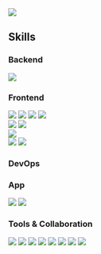 <img src="https://capsule-render.vercel.app/api?type=wave&color=0:61DAFB,100:3178C6&height=300&section=header&text=Welcome%20to%20SHIN96BC%20Github%20&fontSize=50&fontColor=FFFFFF" />

<!--
  <img src="https://capsule-render.vercel.app/api?type=wave&color=timeGradient&height=300&section=header&text=Welcome%20to%20SHIN96BC%20Github%20&fontSize=50" />
-->

## Skills
<div>
  <h3>Backend</h3>
  <div>
    <img src="https://img.shields.io/badge/Java-007396?style=flat&logo=OpenJDK&logoColor=white"/>
  </div>
</div>

<div>
  <h3>Frontend</h3>
  <div>
    <img src="https://img.shields.io/badge/TypeScript-3178C6?style=flat&logo=TypeScript&logoColor=white"/>
    <img src="https://img.shields.io/badge/JavaScript-F7DF1E?style=flat&logo=JavaScript&logoColor=white"/>
    <img src="https://img.shields.io/badge/HTML5-E34F26?style=flat&logo=HTML5&logoColor=white"/>
    <img src="https://img.shields.io/badge/CSS3-1572B6?style=flat&logo=CSS3&logoColor=white"/>
  </div>
  <div>
    <img src="https://img.shields.io/badge/JSP-000000?style=flat&logo=JSP&logoColor=white"/>
    <img src="https://img.shields.io/badge/Thymeleaf-005F0F?style=flat&logo=Thymeleaf&logoColor=white"/>
  </div>
  <div>
    <img src="https://img.shields.io/badge/React-61DAFB?style=flat&logo=React&logoColor=white"/>
  </div>
  <div>
    <img src="https://img.shields.io/badge/Redux-764ABC?style=flat&logo=Redux&logoColor=white"/>
    <img src="https://img.shields.io/badge/StoryBook-FF4785?style=flat&logo=StoryBook&logoColor=white"/>
  </div>
</div>

<div>
  <h3>DevOps</h3>
</div>

<div>
  <h3>App</h3>
  <img src="https://img.shields.io/badge/ReactNative-61DAFB?style=flat&logo=react&logoColor=white"/>
  <img src="https://img.shields.io/badge/Android-3DDC84?style=flat&logo=android&logoColor=white"/>
</div>

<div>
  <h3>Tools & Collaboration</h3>
  <img src="https://img.shields.io/badge/Intellij%20IDE-000000?style=flat&logo=intellijidea&logoColor=white"/>
  <img src="https://img.shields.io/badge/Visual%20studio%20code-007ACC?style=flat&logo=visualstudiocode&logoColor=white"/>
  <img src="https://img.shields.io/badge/Android%20Studio-3DDC84?style=flat&logo=androidStudio&logoColor=white"/>
  <img src="https://img.shields.io/badge/Eclipse%20IDE-2C2255?style=flat&logo=eclipseide&logoColor=white"/>
  <img src="https://img.shields.io/badge/Git-F05032?style=flat&logo=git&logoColor=white"/>
  <img src="https://img.shields.io/badge/Github-000000?style=flat&logo=github&logoColor=white"/>
  <img src="https://img.shields.io/badge/Slack-4A154B?style=flat&logo=slack&logoColor=white"/>
  <img src="https://img.shields.io/badge/Notion-000000?style=flat&logo=notion&logoColor=white"/>
</div>


<!--

### Hi there 👋
**SHIN96BC/SHIN96BC** is a ✨ _special_ ✨ repository because its `README.md` (this file) appears on your GitHub profile.

Here are some ideas to get you started:

- 🔭 I’m currently working on ...
- 🌱 I’m currently learning ...
- 👯 I’m looking to collaborate on ...
- 🤔 I’m looking for help with ...
- 💬 Ask me about ...
- 📫 How to reach me: ...
- 😄 Pronouns: ...
- ⚡ Fun fact: ...
-->
